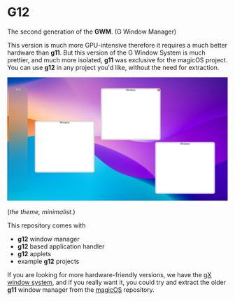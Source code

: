 # G12

The second generation of the **GWM**. (G Window Manager)

This version is much more GPU-intensive therefore it requires a much better hardware than **g11**. But this version
of the G Window System is much prettier, and much more isolated, **g11** was exclusive for the magicOS project. 
You can use **g12** in any project you'd like, without the need for extraction.

![1](./min.png)

(*the theme, minimalist.*)

This repository comes with

- **g12** window manager
- **g12** based application handler
- **g12** applets
- example **g12** projects

If you are looking for more hardware-friendly versions, we have the [gX window system](https://github.com/thekaigonzalez/gX),
and if you really want it, you could try and extract the older **g11** window manager from the [magicOS](https://github.com/thekaigonzalez/magicOS) repository.